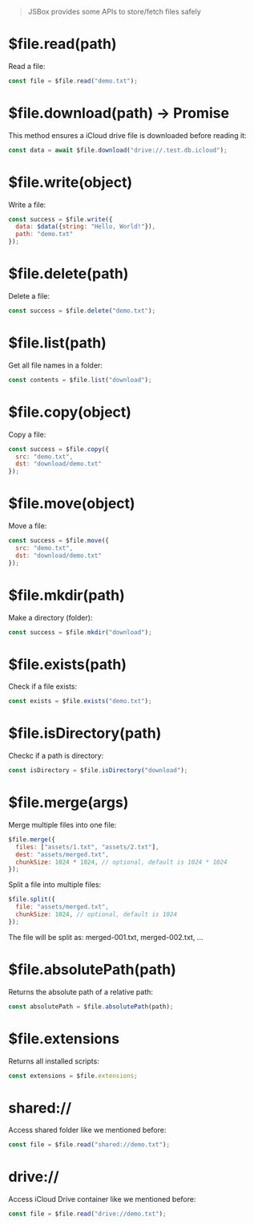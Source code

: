 > JSBox provides some APIs to store/fetch files safely

# $file.read(path)

Read a file:

```js
const file = $file.read("demo.txt");
```

# $file.download(path) -> Promise

This method ensures a iCloud drive file is downloaded before reading it:

```js
const data = await $file.download("drive://.test.db.icloud");
```

# $file.write(object)

Write a file:

```js
const success = $file.write({
  data: $data({string: "Hello, World!"}),
  path: "demo.txt"
});
```

# $file.delete(path)

Delete a file:

```js
const success = $file.delete("demo.txt");
```

# $file.list(path)

Get all file names in a folder:

```js
const contents = $file.list("download");
```

# $file.copy(object)

Copy a file:

```js
const success = $file.copy({
  src: "demo.txt",
  dst: "download/demo.txt"
});
```

# $file.move(object)

Move a file:

```js
const success = $file.move({
  src: "demo.txt",
  dst: "download/demo.txt"
});
```

# $file.mkdir(path)

Make a directory (folder):

```js
const success = $file.mkdir("download");
```

# $file.exists(path)

Check if a file exists:

```js
const exists = $file.exists("demo.txt");
```

# $file.isDirectory(path)

Checkc if a path is directory:

```js
const isDirectory = $file.isDirectory("download");
```

# $file.merge(args)

Merge multiple files into one file:

```js
$file.merge({
  files: ["assets/1.txt", "assets/2.txt"],
  dest: "assets/merged.txt",
  chunkSize: 1024 * 1024, // optional, default is 1024 * 1024
});
```

Split a file into multiple files:

```js
$file.split({
  file: "assets/merged.txt",
  chunkSize: 1024, // optional, default is 1024
});
```

The file will be split as: merged-001.txt, merged-002.txt, ...

# $file.absolutePath(path)

Returns the absolute path of a relative path:

```js
const absolutePath = $file.absolutePath(path);
```

# $file.extensions

Returns all installed scripts:

```js
const extensions = $file.extensions;
```

# shared://

Access shared folder like we mentioned before:

```js
const file = $file.read("shared://demo.txt");
```

# drive://

Access iCloud Drive container like we mentioned before:

```js
const file = $file.read("drive://demo.txt");
```